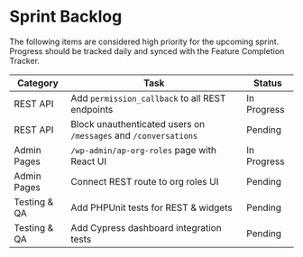 # Sprint Backlog

The following items are considered high priority for the upcoming sprint. Progress should be tracked daily and synced with the Feature Completion Tracker.

| Category | Task | Status |
| --- | --- | --- |
| REST API | Add `permission_callback` to all REST endpoints | In Progress |
| REST API | Block unauthenticated users on `/messages` and `/conversations` | Pending |
| Admin Pages | `/wp-admin/ap-org-roles` page with React UI | In Progress |
| Admin Pages | Connect REST route to org roles UI | Pending |
| Testing & QA | Add PHPUnit tests for REST & widgets | Pending |
| Testing & QA | Add Cypress dashboard integration tests | Pending |
